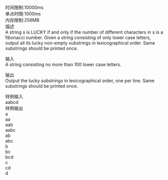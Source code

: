 时间限制:10000ms  
单点时限:1000ms  
内存限制:256MB  
描述  
A string s is LUCKY if and only if the number of different characters in s is a fibonacci number. Given a string consisting of only lower case letters, output all its lucky non-empty substrings in lexicographical order. Same substrings should be printed once.  

输入  
A string consisting no more than 100 lower case letters.  

输出  
Output the lucky substrings in lexicographical order, one per line. Same substrings should be printed once.  

样例输入  
aabcd  
样例输出  
a  
aa  
aab  
aabc  
ab  
abc  
b  
bc  
bcd  
c  
cd  
d  